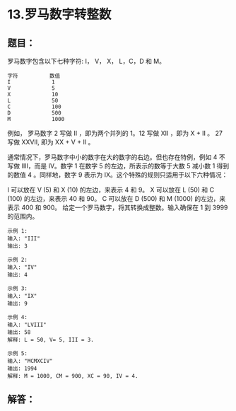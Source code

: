 # 13.罗马数字转整数

## 题目：

罗马数字包含以下七种字符: I， V， X， L，C，D 和 M。

	字符          数值
	I             1
	V             5
	X             10
	L             50
	C             100
	D             500
	M             1000

例如， 罗马数字 2 写做 II ，即为两个并列的 1。12 写做 XII ，即为 X + II 。 27 写做  XXVII, 即为 XX + V + II 。

通常情况下，罗马数字中小的数字在大的数字的右边。但也存在特例，例如 4 不写做 IIII，而是 IV。数字 1 在数字 5 的左边，所表示的数等于大数 5 减小数 1 得到的数值 4 。同样地，数字 9 表示为 IX。这个特殊的规则只适用于以下六种情况：

I 可以放在 V (5) 和 X (10) 的左边，来表示 4 和 9。
X 可以放在 L (50) 和 C (100) 的左边，来表示 40 和 90。 
C 可以放在 D (500) 和 M (1000) 的左边，来表示 400 和 900。
给定一个罗马数字，将其转换成整数。输入确保在 1 到 3999 的范围内。

	示例 1:
	输入: "III"
	输出: 3

	示例 2:
	输入: "IV"
	输出: 4

	示例 3:
	输入: "IX"
	输出: 9

	示例 4:
	输入: "LVIII"
	输出: 58
	解释: L = 50, V= 5, III = 3.

	示例 5:
	输入: "MCMXCIV"
	输出: 1994
	解释: M = 1000, CM = 900, XC = 90, IV = 4.

## 解答：



```kotlin

```



